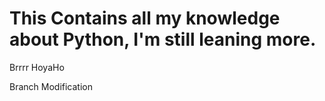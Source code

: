# This Contains all my knowledge about Python, I'm still leaning more.


Brrrr
HoyaHo

Branch Modification